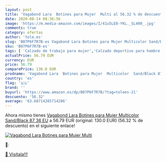 ```yaml
---
layout: post
title: 'Vagabond Lara  Botines para Mujer  Multi al 56.32 % de descuento'
date: 2020-08-14 08:36:56
image: 'https://m.media-amazon.com/images/I/41u5LE8-YKL._SL400_.jpg'
comments: true
category: ofertas
author: 'tole.es'
slug: 'B07P6F7R7B-es Vagabond Lara Botines para Mujer Multicolor Sand/Black 87...'
sku: 'B07P6F7R7B-es'
tags: [ 'Calzado de trabajo para mujer','Calzado deportivo para hombre','Calzado sanitario y de hostelería para mujer','Chanclas y sandalias de piscina para hombre','Sandalias y chanclas para niña','Zapatillas y calzado deportivo para hombre','Zapatos','Zapatos para hombre','Zapatos para mujer','Zapatos para niñas pequeñas','Zapatos y complementos','Zuecos sanitarios y de hostelería para mujer','Zuecos y mules para hombre','botines', ]
actualPrice: 56.79 EUR
currency: EUR
price: 56.79
comparePrice: 130.0 EUR
prodname: 'Vagabond Lara  Botines para Mujer  Multicolor  Sand/Black 87   36 EU'
country: 'es'
flag: '🇪🇸'
brand: ''
buyurl: 'https://www.amazon.es/dp/B07P6F7R7B/?tag=tolees-21'
descuento: '56.32'
average: '63.68714285714286'
---
```


Ahora mismo tienes [Vagabond Lara  Botines para Mujer  Multicolor  Sand/Black 87   36 EU](https://www.amazon.es/dp/B07P6F7R7B/?tag=tolees-21) a 56.79 EUR (original: 130.0 EUR) (56.32 %  de descuento) en el siguiente enlace!

[![Vagabond Lara  Botines para Mujer  Multi](https://m.media-amazon.com/images/I/41u5LE8-YKL._SL400_.jpg)](https://www.amazon.es/dp/B07P6F7R7B/?tag=tolees-21)

🔎:


[🛒 Visítala!!!](https://www.amazon.es/dp/B07P6F7R7B/?tag=tolees-21)
